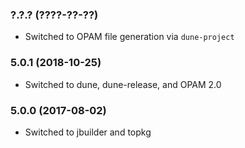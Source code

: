### ?.?.? (????-??-??)

  * Switched to OPAM file generation via `dune-project`


### 5.0.1 (2018-10-25)

  * Switched to dune, dune-release, and OPAM 2.0


### 5.0.0 (2017-08-02)

  * Switched to jbuilder and topkg
